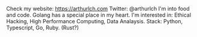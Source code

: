 Check my website: https://arthurlch.com
Twitter: @arthurlch
I'm into food and code. Golang has a special place in my heart.
I'm interested in: Ethical Hacking, High Performance Computing, Data Analaysis.
Stack: Python, Typescript, Go, Ruby. (Rust?)
